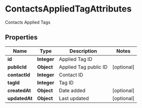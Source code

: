 

# ContactsAppliedTagAttributes

Contacts Applied Tags

## Properties

| Name | Type | Description | Notes |
|------------ | ------------- | ------------- | -------------|
|**id** | **Integer** | Applied Tag ID |  |
|**publicId** | **Object** | Applied Tag public ID |  [optional] |
|**contactId** | **Integer** | Contact ID |  |
|**tagId** | **Integer** | Tag ID |  |
|**createdAt** | **Object** | Date added |  [optional] |
|**updatedAt** | **Object** | Last updated |  [optional] |



